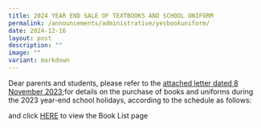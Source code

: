 ```yaml
---
title: 2024 YEAR END SALE OF TEXTBOOKS AND SCHOOL UNIFORM
permalink: /announcements/administrative/yesbookuniform/
date: 2024-12-16
layout: post
description: ""
image: ""
variant: markdown
---
```

Dear parents and students, please refer to the [attached letter dated 8 November 2023](/files/Book%20Lists%202024/2023%20year-end%20textbook%20and%20uniform%20sale_8nov23.pdf);for details on the purchase of books and uniforms during the 2023 year-end school holidays, according to the schedule as follows:

and click [HERE](https://greenridgesec.moe.edu.sg/book-list-and-uniform/) to view the Book List page